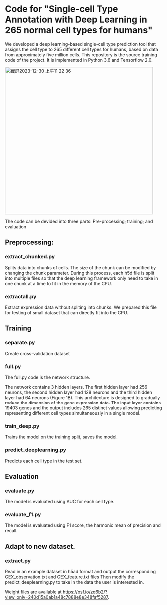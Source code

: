 # Code for "Single-cell Type Annotation with Deep Learning in 265 normal cell types for humans"

We developed a deep learning-based single-cell type prediction tool that assigns the cell type to 265 different cell types for humans, based on data from approximately five million cells. This repository is the source training code of the project. It is implemented in Python 3.6 and Tensorflow 2.0.


<img width="473" alt="截屏2023-12-30 上午11 22 36" src="https://github.com/SherrySDong/Hierarchical-Correction-Improves-Automated-Single-cell-Type-Annotation/assets/115379295/2a3c3eec-3b8f-4d4f-85a1-032296a4a71d">

The code can be devided into three parts: Pre-processing; training; and evaluation

## Preprocessing:
### extract_chunked.py
Splits data into chunks of cells. The size of the chunk can be modified by changing the  chunk parameter. During this process, each h5d file is split into multiple files so that the deep learning framework only need to take in one chunk at a time to fit in the memory of the CPU. 

### extractall.py
Extract expression data without spliting into chunks. We prepared this file for testing of small dataset that can directly fit into the CPU. 


## Training
### separate.py
Create cross-validation dataset

### full.py
The full.py code is the network structure. 

The network contains 3 hidden layers. The first hidden layer had 256 neurons, the second hidden layer had 128 neurons and the third hidden layer had 64 neurons (Figure 1B). This architecture is designed to gradually reduce the dimension of the gene expression data. The input layer contains 19403 genes and the output includes 265 distinct values allowing predicting representing different cell types simultaneously in a single model.


### train_deep.py
Trains the model on the training split, saves the model.

### predict_deeplearning.py
Predicts each cell type in the test set.


## Evaluation
### evaluate.py
The model is evaluated using AUC for each cell type.

### evaluate_f1.py
The model is evaluated using F1 score, the harmonic mean of precision and recall. 

## Adapt to new dataset. 
### extract.py
Read in an example dataset in h5ad format and output the corresponding GEX_observation.txt and GEX_feature.txt files
Then modify the predict_deeplearning.py to take in the data the user is interested in.

Weight files are available at https://osf.io/zq6b2/?view_only=240d15a0ab1a48c7888e8e348faf5287.
